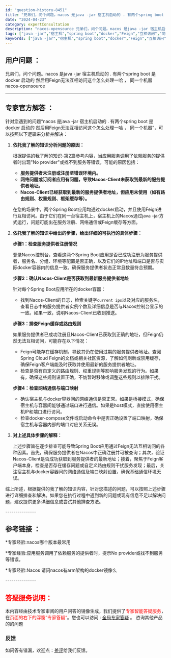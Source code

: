 ```yaml
---
id: "question-history-8451"
title: "兄弟们，问个问题。nacos 是java -jar 宿主机启动的 . 有两个spring boot 是 docker 启动的 然后用Feign无法互相访问这个怎么处理一哈 ， 同一个机器 nacos-opensource"
date: "2024-04-23"
category: expertConsultation
description: "nacos-opensource 兄弟们，问个问题。nacos 是java -jar 宿主机启动的 . 有两个spring boot 是 docker 启动的 然后用Feign无法互相访问这个怎么处理一哈 ， 同一个机器"
tags: ["java -jar","宿主机","spring boot","docker","Feign","互相访问","同一个机器"]
keywords: ["java -jar","宿主机","spring boot","docker","Feign","互相访问","同一个机器"]
---
```


## 用户问题 ： 
 兄弟们，问个问题。nacos 是java -jar 宿主机启动的 . 有两个spring boot 是 docker 启动的 然后用Feign无法互相访问这个怎么处理一哈 ， 同一个机器 nacos-opensource 

---------------
## 专家官方解答 ：

针对您遇到的问题“nacos 是java -jar 宿主机启动的 . 有两个spring boot 是 docker 启动的 然后用Feign无法互相访问这个怎么处理一哈 ， 同一个机器”，可以按照以下逻辑来分析并解决：

1. **依托我了解的知识分析问题的原因：**

   根据提供的我了解的知识-第2篇参考内容，当应用服务调用了依赖服务的提供者时出现"No provider"或找不到服务等错误，可能的原因包括：
   - **服务提供者未注册或注册至错误环境内。**
   - **网络问题或订阅者应用有问题，导致Nacos-Client未获取到最新的服务提供者地址。**
   - **Nacos-Client已经获取到最新的服务提供者地址，但应用未使用（如有路由规则、权重规则、框架缓存等）。**

   在您的场景中，两个Spring Boot应用均通过docker启动，并且使用Feign进行互相访问。由于它们在同一台宿主机上，宿主机上的Nacos通过java -jar方式运行，问题可能出在服务注册、网络通信或Feign缓存等方面。

2. **依托我了解的知识中给出的步骤，给出详细的可执行的具体步骤：**

   **步骤1：检查服务提供者注册情况**

   登录Nacos控制台，查看这两个Spring Boot应用是否已成功注册为服务提供者，服务名、分组、环境等配置是否正确，以及它们的IP地址和端口是否与实际docker容器内的信息一致。确保服务提供者状态正常且数量符合预期。

   **步骤2：确认Nacos-Client是否获取到最新服务提供者地址**

   针对每个Spring Boot应用所在的docker容器：

   - 找到Nacos-Client的日志，检索关键字`current ips`以及对应的服务名，查看日志中的服务提供者实例个数及详细信息是否与Nacos控制台显示的一致。如果一致，说明Nacos-Client已收到推送。

   **步骤3：排查Feign缓存或路由规则**

   如果服务提供者已成功注册且Nacos-Client已获取到正确的地址，但Feign仍然无法互相访问，可能存在以下情况：

   - Feign可能存在缓存机制，导致其仍在使用过期的服务提供者地址。查阅Spring Cloud Feign的文档或相关社区资源，了解如何刷新或禁用缓存，确保Feign客户端能及时获取并使用最新的服务提供者地址。
   - 检查是否有自定义的路由规则、权重规则等影响服务发现的行为。如果有，确保这些规则设置正确，不妨暂时移除或调整这些规则以排除干扰。

   **步骤4：检查网络通信与端口映射**

   - 确认宿主机与docker容器间的网络通信是否正常。如果是桥接模式，确保宿主机与容器间能够通过端口进行通信。如果是host模式，直接使用宿主机IP和端口进行访问。
   - 检查docker-compose文件或启动命令中是否正确设置了端口映射，确保宿主机与容器内部的端口对应关系无误。

3. **对上述具体步骤的解释：**

   上述步骤旨在逐步排查可能导致Spring Boot应用通过Feign无法互相访问的各种因素。首先，确保服务提供者在Nacos中正确注册并可被查询；其次，验证Nacos-Client是否成功获取到服务提供者的最新地址；接着，聚焦于Feign客户端本身，检查是否存在缓存问题或自定义路由规则干扰服务发现；最后，关注宿主机与docker容器间的网络通信及端口映射设置，确保基础通信环境无误。

综上所述，根据提供的我了解的知识内容，针对您描述的问题，可以按照上述步骤进行详细排查和解决。如果您在执行过程中遇到新的问题或现有信息不足以解决问题，建议提供更多详细信息或尝试其他排查方法。


<font color="#949494">---------------</font> 


## 参考链接 ：

*专家经验:nacos哪个版本最常用 
 
 *专家经验:应用服务调用了依赖服务的提供者时，提示No provider或找不到服务等错误。 
 
 *专家经验:Nacos 请问nacos有arm架构的docker镜像么 


 <font color="#949494">---------------</font> 
 


## <font color="#FF0000">答疑服务说明：</font> 

本内容经由技术专家审阅的用户问答的镜像生成，我们提供了<font color="#FF0000">专家智能答疑服务</font>，在<font color="#FF0000">页面的右下的浮窗”专家答疑“</font>。您也可以访问 : [全局专家答疑](https://opensource.alibaba.com/chatBot) 。 咨询其他产品的的问题

### 反馈
如问答有错漏，欢迎点：[差评](https://ai.nacos.io/user/feedbackByEnhancerGradePOJOID?enhancerGradePOJOId=11631)给我们反馈。
